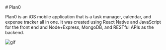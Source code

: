 <p align="justify">
# Plan0
	
Plan0 is an iOS mobile application that is a task manager, calendar, and expense
tracker all in one. It was created using React Native and JavaScript for the front end
and Node+Express, MongoDB, and RESTful APIs as the backend.

![gif](https://media.giphy.com/media/nc9thLIUDe0pXgDM33/giphy.gif)
</p>
